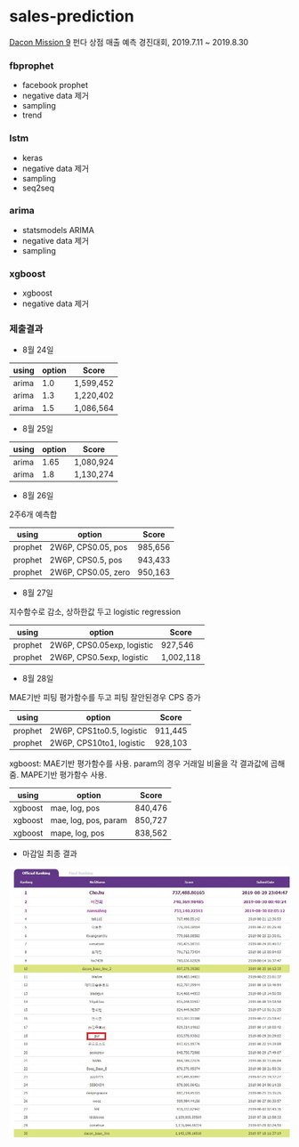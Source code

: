 # sales-prediction

[Dacon Mission 9](https://dacon.io/cpt9) 펀다 상점 매출 예측 경진대회, 2019.7.11 ~ 2019.8.30



### fbprophet
- facebook prophet
- negative data 제거
- sampling
- trend


### lstm
- keras
- negative data 제거
- sampling
- seq2seq

### arima
- statsmodels ARIMA
- negative data 제거
- sampling

### xgboost
- xgboost
- negative data 제거

### 제출결과


- 8월 24일

using  | option   | Score
-----  | -------- | -------
arima | 1.0 | 1,599,452
arima | 1.3 | 1,220,402
arima | 1.5 | 1,086,564

- 8월 25일

using  | option   | Score
-----  | -------- | -------
arima | 1.65 | 1,080,924
arima | 1.8 | 1,130,274


- 8월 26일  

2주6개 예측합

using  | option         | Score
------- | --------------- | -------
prophet | 2W6P, CPS0.05, pos | 985,656
prophet | 2W6P, CPS0.5, pos  | 943,433
prophet | 2W6P, CPS0.05, zero | 950,163


- 8월 27일  

지수함수로 감소, 상하한값 두고 logistic regression

using  | option         | Score
------- | --------------- | -------
prophet | 2W6P, CPS0.05exp, logistic | 927,546
prophet | 2W6P, CPS0.5exp, logistic  | 1,002,118


- 8월 28일

MAE기반 피팅 평가함수를 두고 피팅 잘안된경우 CPS 증가  

using  | option         | Score
------- | --------------- | -------
prophet | 2W6P, CPS1to0.5, logistic | 911,445
prophet | 2W6P, CPS10to1, logistic  | 928,103

xgboost: MAE기반 평가함수를 사용. param의 경우 거래일 비율을 각 결과값에 곱해줌. MAPE기반 평가함수 사용.  

using  | option         | Score
------- | --------------- | -------
xgboost | mae, log, pos             | 840,476
xgboost | mae, log, pos, param      | 850,727
xgboost | mape, log, pos            | 838,562


- 마감일 최종 결과

![img](https://github.com/Koo-Koo/dacon-sales-prediction/blob/master/dacon_result_final.JPG)
